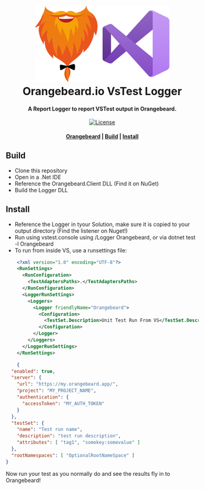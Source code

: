 <h1 align="center">
  <a href="https://github.com/orangebeard-io/VSTest-Logger">
    <img src="https://raw.githubusercontent.com/orangebeard-io/VSTest-Logger/main/.github/logo.svg" alt="Orangebeard.io FitNesse TestSystemListener" height="200">
  </a>
  <br>Orangebeard.io VsTest Logger<br>
</h1>

<h4 align="center">A Report Logger to report VSTest output in Orangebeard.</h4>

<p align="center">
  <a href="https://github.com/orangebeard-io/VSTest-Logger/blob/main/LICENSE.txt">
    <img src="https://img.shields.io/github/license/orangebeard-io/VSTest-Logger?style=flat-square"
      alt="License" />
  </a>
</p>

<div align="center">
  <h4>
    <a href="https://orangebeard.io">Orangebeard</a> |
    <a href="#build">Build</a> |
    <a href="#install">Install</a>
  </h4>
</div>

## Build
 * Clone this repository
 * Open in a .Net IDE
 * Reference the Orangebeard.Client DLL (Find it on NuGet)
 * Build the Logger DLL

## Install

 * Reference the Logger in tyour Solution, make sure it is copied to your output directory (Find the listener on Nuget!)
 * Run using vstest.console using /Logger Orangebeard, or via dotnet test -l Orangebeard
 * To run from inside VS, use a runsettings file:
```xml
    <?xml version="1.0" encoding="UTF-8"?>
    <RunSettings>
      <RunConfiguration>
        <TestAdaptersPaths>.</TestAdaptersPaths>
      </RunConfiguration>
      <LoggerRunSettings>
        <Loggers>
          <Logger friendlyName="Orangebeard">
            <Configuration>
              <TestSet.Description>Unit Test Run From VS</TestSet.Description>
            </Configuration>
          </Logger>
        </Loggers>
      </LoggerRunSettings>
    </RunSettings>
```

```json
    {
  "enabled": true,
  "server": {
    "url": "https://my.orangebeard.app/",
    "project": "MY_PROJECT_NAME",
    "authentication": {
      "accessToken": "MY_AUTH_TOKEN"
    }
  },
  "testSet": {
    "name": "Test run name",
    "description": "test run description",
    "attributes": [ "tag1", "somekey:somevalue" ]
  },
  "rootNamespaces": [ "OptionalRootNameSpace" ]
}

```

Now run your test as you normally do and see the results fly in to Orangebeard!

